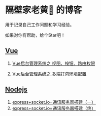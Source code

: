 # 隔壁家老黄🤡 的博客 #
用于记录自己工作问题和学习经验。

如果对你有帮助，给个Star吧！

## [Vue](https://github.com/huanglong6828/blog/issues?utf8=%E2%9C%93&q=vue)
1. [Vue后台管理系统之 视图、按钮、路由权限](https://github.com/huanglong6828/blog/issues/1)

2. [Vue后台管理系统之 多端打包环境配置](https://github.com/huanglong6828/blog/issues/2)

## [Nodejs](https://github.com/huanglong6828/blog/issues?q=is%3Aissue+is%3Aopen+label%3ANodejs)
1. [express+socket.io=通讯服务器搭建（一）](https://github.com/huanglong6828/blog/issues/3)
1. [express+socket.io=通讯服务器搭建（终）](https://github.com/huanglong6828/blog/issues/4)


<!-- ## [JavaScript](https://github.com/huanglong6828/blog/issues?utf8=%E2%9C%93&q=JavaScript)


## [HTML](https://github.com/huanglong6828/blog/issues?utf8=%E2%9C%93&q=HTML) -->


<!-- ## [微信小程序](https://github.com/huanglong6828/blog/issues?utf8=%E2%9C%93&q=wxapp)
1. [微信小程序之wepy骨架搭建]() -->
